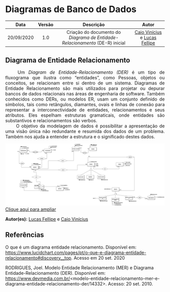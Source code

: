 # Diagramas de Banco de Dados

|    Data    | Versão |                Descrição                |                     Autor                     |
| :--------: | :----: | :-------------------------------------: | :-------------------------------------------: |
| 20/09/2020 |  1.0   | Criação do documento do <i>Diagrama de Entidade-Relacionamento</i> (DE-R) inicial | [Caio Vinícius](https://github.com/caiovfernandes) e [Lucas Fellipe](https://github.com/lucasfcm9) |


## Diagrama de Entidade Relacionamento
<p align="justify"> &emsp;&emsp; Um <i>Diagram de Entidade-Relacionamento (DER)</i> é um tipo de fluxograma que ilustra como “entidades”, como Pessoas, objetos ou conceitos, se relacionam entre si dentro de um sistema. Diagramas de Entidade Relacionamento são mais utilizados para projetar ou depurar bancos de dados relacionais nas áreas de engenharia de software. Também conhecidos como DERs, ou modelos ER, usam um conjunto definido de símbolos, tais como retângulos, diamantes, ovais e linhas de conexão para representar a interconectividade de entidades, relacionamentos e seus atributos. Eles espelham estruturas gramaticais, onde entidades são substantivos e relacionamentos são verbos. <br> &emsp;&emsp;
O objetivo da modelagem de dados é possibilitar a apresentação de uma visão única não redundante e resumida dos dados de um problema. Também nos ajuda a entender a estrutura e o significado destes dados.
</p>

<img src="docs/Assets/Img/Modeling/DatabaseModeling/DER_v1.png">
<a href="docs/Assets/Img/Modeling/DatabaseModeling/DER_v1.png"> Clique aqui para ampliar</a>

**Autor(es):** [Lucas Fellipe](https://github.com/lucasfcm9) e [Caio Vinícius](https://github.com/caiovfernandes)


## Referências
O que é um diagrama entidade relacionamento. Disponível em: <https://www.lucidchart.com/pages/pt/o-que-e-diagrama-entidade-relacionamento#discovery__top>. Acesso em 20 set. 2020

RODRIGUES, Joel. Modelo Entidade Relacionamento (MER) e Diagrama Entidade-Relacionamento (DER). Disponível em: https://www.devmedia.com.br/<modelo-entidade-relacionamento-mer-e-diagrama-entidade-relacionamento-der/14332>. Acesso: 20 set. 2010.